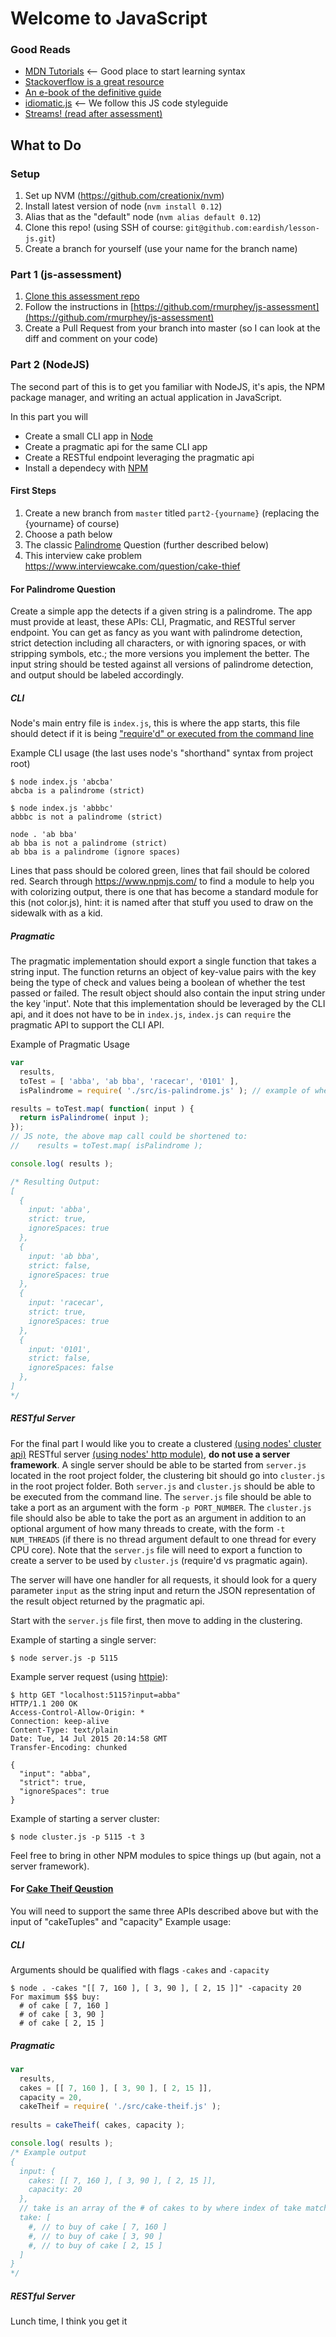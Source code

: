 # Welcome to JavaScript #

### Good Reads ###

* [MDN Tutorials](https://developer.mozilla.org/en-US/docs/Web/JavaScript/Guide) <-- Good place to start learning syntax
* [Stackoverflow is a great resource](http://stackoverflow.com/questions/3970961/getting-started-with-javascript)
* [An e-book of the definitive guide](JavaScript_The_Definitive_Guide_Sixth_Edition.pdf)
* [idiomatic.js](https://github.com/rwaldron/idiomatic.js/) <-- We follow this JS code styleguide
* [Streams! (read after assessment)](https://github.com/substack/stream-handbook)


## What to Do ##

### Setup ###
1. Set up NVM (https://github.com/creationix/nvm)
2. Install latest version of node (`nvm install 0.12`)
3. Alias that as the "default" node (`nvm alias default 0.12`)
4. Clone this repo! (using SSH of course: `git@github.com:eardish/lesson-js.git`)
5. Create a branch for yourself (use your name for the branch name)

### Part 1 (js-assessment) ###
1. [Clone this assessment repo](https://github.com/rmurphey/js-assessment)
  1. Follow the instructions in [https://github.com/rmurphey/js-assessment](https://github.com/rmurphey/js-assessment)
2. Create a Pull Request from your branch into master (so I can look at the diff and comment on your code)

### Part 2 (NodeJS) ###
The second part of this is to get you familiar with NodeJS, it's apis, the NPM package manager, and writing an actual application in JavaScript.

In this part you will
- Create a small CLI app in [Node](https://nodejs.org/api/)
- Create a pragmatic api for the same CLI app
- Create a RESTful endpoint leveraging the pragmatic api
- Install a dependecy with [NPM](https://docs.npmjs.com/)

#### First Steps ####

1. Create a new branch from `master` titled `part2-{yourname}` (replacing the {yourname} of course)
2. Choose a path below
  1. The classic [Palindrome](https://en.wikipedia.org/wiki/Palindrome) Question (further described below)
  2. This interview cake problem https://www.interviewcake.com/question/cake-thief

#### For Palindrome Question #####

Create a simple app the detects if a given string is a palindrome. The app must provide at least, these APIs: CLI, Pragmatic, and RESTful server endpoint. You can get as fancy as you want with palindrome detection, strict detection including all characters, or with ignoring spaces, or with stripping symbols, etc.; the more versions you implement the better. The input string should be tested against all versions of palindrome detection, and output should be labeled accordingly.

##### CLI #####

Node's main entry file is `index.js`, this is where the app starts, this file should detect if it is being ["require'd" or executed from the command line](https://nodejs.org/docs/latest/api/all.html#all_accessing_the_main_module)

Example CLI usage (the last uses node's "shorthand" syntax from project root)
```shell
$ node index.js 'abcba'
abcba is a palindrome (strict)

$ node index.js 'abbbc'
abbbc is not a palindrome (strict)

node . 'ab bba'
ab bba is not a palindrome (strict)
ab bba is a palindrome (ignore spaces)
```

Lines that pass should be colored green, lines that fail should be colored red. Search through https://www.npmjs.com/ to find a module to help you with colorizing output, there is one that has become a standard module for this (not color.js), hint: it is named after that stuff you used to draw on the sidewalk with as a kid.

##### Pragmatic #####

The pragmatic implementation should export a single function that takes a string input. The function returns an object of key-value pairs with the key being the type of check and values being a boolean of whether the test passed or failed. The result object should also contain the input string under the key 'input'. Note that this implementation should be leveraged by the CLI api, and it does not have to be in `index.js`, `index.js` can `require` the pragmatic API to support the CLI API.

Example of Pragmatic Usage
```js
var 
  results,
  toTest = [ 'abba', 'ab bba', 'racecar', '0101' ],
  isPalindrome = require( './src/is-palindrome.js' ); // example of where implementation file might live

results = toTest.map( function( input ) {
  return isPalindrome( input );
});
// JS note, the above map call could be shortened to:
//    results = toTest.map( isPalindrome );

console.log( results );

/* Resulting Output:
[
  {
    input: 'abba',
    strict: true,
    ignoreSpaces: true
  },
  {
    input: 'ab bba',
    strict: false,
    ignoreSpaces: true
  },
  {
    input: 'racecar',
    strict: true,
    ignoreSpaces: true
  },
  {
    input: '0101',
    strict: false,
    ignoreSpaces: false
  },
]
*/
```

##### RESTful Server #####

For the final part I would like you to create a clustered [(using nodes' cluster api)](https://nodejs.org/api/cluster.html#cluster_cluster) RESTful server [(using nodes' http module)](https://nodejs.org/api/http.html#http_http), **do not use a server framework**. A single server should be able to be started from `server.js` located in the root project folder, the clustering bit should go into `cluster.js` in the root project folder. Both `server.js` and `cluster.js` should be able to be executed from the command line. The `server.js` file should be able to take a port as an argument with the form `-p PORT_NUMBER`. The `cluster.js` file should also be able to take the port as an argument in addition to an optional argument of how many threads to create, with the form `-t NUM_THREADS` (if there is no thread argument default to one thread for every CPU core). Note that the `server.js` file will need to export a function to create a server to be used by `cluster.js` (require'd vs pragmatic again).

The server will have one handler for all requests, it should look for a query parameter `input` as the string input and return the JSON representation of the result object returned by the pragmatic api.

Start with the `server.js` file first, then move to adding in the clustering.

Example of starting a single server:
```shell
$ node server.js -p 5115
```

Example server request (using [httpie](https://github.com/jkbrzt/httpie)):
```shell
$ http GET "localhost:5115?input=abba"
HTTP/1.1 200 OK
Access-Control-Allow-Origin: *
Connection: keep-alive
Content-Type: text/plain
Date: Tue, 14 Jul 2015 20:14:58 GMT
Transfer-Encoding: chunked

{
  "input": "abba",
  "strict": true,
  "ignoreSpaces": true
}
```

Example of starting a server cluster:
```shell
$ node cluster.js -p 5115 -t 3
```

Feel free to bring in other NPM modules to spice things up (but again, not a server framework).

#### For [Cake Theif Qeustion](https://www.interviewcake.com/question/cake-thief) #####

You will need to support the same three APIs described above but with the input of "cakeTuples" and "capacity" Example usage:

##### CLI #####

Arguments should be qualified with flags `-cakes` and `-capacity`
```shell
$ node . -cakes "[[ 7, 160 ], [ 3, 90 ], [ 2, 15 ]]" -capacity 20
For maximum $$$ buy:
  # of cake [ 7, 160 ]
  # of cake [ 3, 90 ]
  # of cake [ 2, 15 ]
```

##### Pragmatic #####
```js
var
  results,
  cakes = [[ 7, 160 ], [ 3, 90 ], [ 2, 15 ]],
  capacity = 20,
  cakeTheif = require( './src/cake-theif.js' );
  
results = cakeTheif( cakes, capacity );

console.log( results );
/* Example output
{
  input: {
    cakes: [[ 7, 160 ], [ 3, 90 ], [ 2, 15 ]],
    capacity: 20
  },
  // take is an array of the # of cakes to by where index of take matches index of input.cakes
  take: [
    #, // to buy of cake [ 7, 160 ]
    #, // to buy of cake [ 3, 90 ]
    #, // to buy of cake [ 2, 15 ]
  ]
}
*/
```

##### RESTful Server #####

Lunch time, I think you get it

